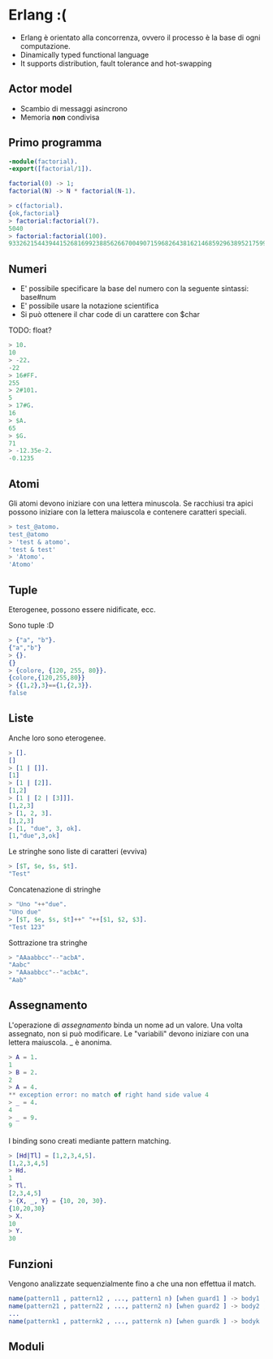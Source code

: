 # Erlang :(

- Erlang è orientato alla concorrenza, ovvero il processo è la base di ogni computazione.
- Dinamically typed functional language
- It supports distribution, fault tolerance and hot-swapping


## Actor model
- Scambio di messaggi asincrono
- Memoria **non** condivisa

## Primo programma
```erlang
-module(factorial).
-export([factorial/1]).

factorial(0) -> 1;
factorial(N) -> N * factorial(N-1).
```
```erlang
> c(factorial).
{ok,factorial}
> factorial:factorial(7).
5040
> factorial:factorial(100).
93326215443944152681699238856266700490715968264381621468592963895217599993229915608941463976156518286253697920827223758251185210916864000000000000000000000000
```

## Numeri
- E' possibile specificare la base del numero con la seguente sintassi: base#num
- E' possibile usare la notazione scientifica
- Si può ottenere il char code di un carattere con $char

TODO: float? 
```erlang
> 10.
10
> -22.
-22
> 16#FF.
255
> 2#101.
5
> 17#G.
16
> $A.
65
> $G.
71
> -12.35e-2.
-0.1235
```

## Atomi
Gli atomi devono iniziare con una lettera minuscola. Se racchiusi tra apici possono iniziare con la lettera maiuscola e contenere caratteri speciali.
```erlang
> test_@atomo.
test_@atomo
> 'test & atomo'.
'test & test'
> 'Atomo'.      
'Atomo'
```

## Tuple
Eterogenee, possono essere nidificate, ecc.

Sono tuple :D
```erlang
> {"a", "b"}.
{"a","b"}
> {}.
{}
> {colore, {120, 255, 80}}.
{colore,{120,255,80}}
> {{1,2},3}=={1,{2,3}}.
false
```

## Liste
Anche loro sono eterogenee.
```erlang
> [].
[]
> [1 | []].
[1]
> [1 | [2]].
[1,2]
> [1 | [2 | [3]]].
[1,2,3]
> [1, 2, 3].
[1,2,3]
> [1, "due", 3, ok].
[1,"due",3,ok]
```

Le stringhe sono liste di caratteri (evviva)
```erlang
> [$T, $e, $s, $t].
"Test"
```
Concatenazione di stringhe
```erlang
> "Uno "++"due".
"Uno due"
> [$T, $e, $s, $t]++" "++[$1, $2, $3].
"Test 123"
```
Sottrazione tra stringhe
```erlang
> "AAaabbcc"--"acbA".
"Aabc"
> "AAaabbcc"--"acbAc".
"Aab"
```

## Assegnamento 
L'operazione di *assegnamento* binda un nome ad un valore. Una volta assegnato, non si può modificare.
Le "variabili" devono iniziare con una lettera maiuscola.
_ è anonima.
```erlang
> A = 1.
1
> B = 2.
2
> A = 4.
** exception error: no match of right hand side value 4
> _ = 4.
4
> _ = 9.
9
```
I binding sono creati mediante pattern matching.
```erlang
> [Hd|Tl] = [1,2,3,4,5].
[1,2,3,4,5]
> Hd.
1
> Tl.
[2,3,4,5]
> {X, _, Y} = {10, 20, 30}.
{10,20,30}
> X.
10
> Y.
30
```
## Funzioni
Vengono analizzate sequenzialmente fino a che una non effettua il match. 
```erlang
name(pattern11 , pattern12 , ..., pattern1 n) [when guard1 ] -> body1 ;
name(pattern21 , pattern22 , ..., pattern2 n) [when guard2 ] -> body2 ;
...
name(patternk1 , patternk2 , ..., patternk n) [when guardk ] -> bodyk .
```

## Moduli

